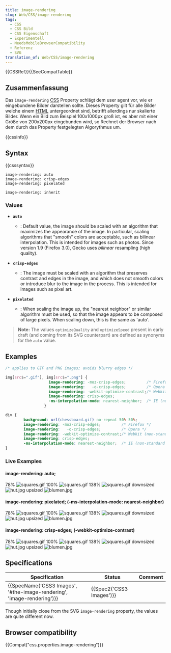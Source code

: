 ```yaml
---
title: image-rendering
slug: Web/CSS/image-rendering
tags:
  - CSS
  - CSS Bild
  - CSS Eigenschaft
  - Experimentell
  - NeedsMobileBrowserCompatibility
  - Referenz
  - SVG
translation_of: Web/CSS/image-rendering
---
```

{{CSSRef}}{{SeeCompatTable}}

## Zusammenfassung

Das `image-rendering` [CSS](/de/docs/CSS "CSS") Property schlägt dem user agent vor, wie er eingebundene Bilder darstellen sollte. Dieses Property gilt für alle Bilder welche einem [HTML](/de/docs/Web/HTML) untergeordnet sind, betrifft allerdings nur skalierte Bilder. Wenn ein Bild zum Beispiel 100x1000px groß ist, es aber mit einer Größe von 200x200px eingebunden wird, so Rechnet der Browser nach dem durch das Property festgelegten Algorythmus um.

{{cssinfo}}

## Syntax

{{csssyntax}}

    image-rendering: auto
    image-rendering: crisp-edges
    image-rendering: pixelated

    image-rendering: inherit

### Values

- **`auto`**
  - : Default value, the image should be scaled with an algorithm that maximizes the appearance of the image. In particular, scaling algorithms that "smooth" colors are acceptable, such as bilinear interpolation. This is intended for images such as photos. Since version 1.9 (Firefox 3.0), Gecko uses _bilinear_ resampling (high quality).

- **`crisp-edges`**
  - : The image must be scaled with an algorithm that preserves contrast and edges in the image, and which does not smooth colors or introduce blur to the image in the process. This is intended for images such as pixel art.
- **`pixelated`**
  - : When scaling the image up, the "nearest neighbor" or similar algorithm must be used, so that the image appears to be composed of large pixels. When scaling down, this is the same as 'auto'.

> **Note:** The values `optimizeQuality` and `optimizeSpeed` present in early draft (and coming from its SVG counterpart) are defined as synonyms for the `auto` value.

## Examples

```css
/* applies to GIF and PNG images; avoids blurry edges */

img[src$=".gif"], img[src$=".png"] {
                   image-rendering: -moz-crisp-edges;         /* Firefox */
                   image-rendering:   -o-crisp-edges;         /* Opera */
                   image-rendering: -webkit-optimize-contrast;/* Webkit (non-standard naming) */
                   image-rendering: crisp-edges;
                   -ms-interpolation-mode: nearest-neighbor;  /* IE (non-standard property) */
                 }
```

```css
div {
        background: url(chessboard.gif) no-repeat 50% 50%;
        image-rendering: -moz-crisp-edges;         /* Firefox */
        image-rendering:   -o-crisp-edges;         /* Opera */
        image-rendering: -webkit-optimize-contrast;/* Webkit (non-standard naming) */
        image-rendering: crisp-edges;
        -ms-interpolation-mode: nearest-neighbor;  /* IE (non-standard property) */
}
```

### Live Examples

#### image-rendering: auto;

78% ![squares.gif](/@api/deki/files/3612/=squares.gif) 100% ![squares.gif](/@api/deki/files/3612/=squares.gif) 138% ![squares.gif](/@api/deki/files/3612/=squares.gif) downsized ![hut.jpg](/@api/deki/files/3613/=hut.jpg) upsized ![blumen.jpg](/@api/deki/files/3611/=blumen.jpg)

#### image-rendering: pixelated; (-ms-interpolation-mode: nearest-neighbor)

78% ![squares.gif](/@api/deki/files/3612/=squares.gif) 100% ![squares.gif](/@api/deki/files/3612/=squares.gif) 138% ![squares.gif](/@api/deki/files/3612/=squares.gif) downsized ![hut.jpg](/@api/deki/files/3613/=hut.jpg) upsized ![blumen.jpg](/@api/deki/files/3611/=blumen.jpg)

#### image-rendering: crisp-edges; (-webkit-optimize-contrast)

78% ![squares.gif](/@api/deki/files/3612/=squares.gif) 100% ![squares.gif](/@api/deki/files/3612/=squares.gif) 138% ![squares.gif](/@api/deki/files/3612/=squares.gif) downsized ![hut.jpg](/@api/deki/files/3613/=hut.jpg) upsized ![blumen.jpg](/@api/deki/files/3611/=blumen.jpg)

## Specifications

| Specification                                                                                | Status                           | Comment |
| -------------------------------------------------------------------------------------------- | -------------------------------- | ------- |
| {{SpecName('CSS3 Images', '#the-image-rendering', 'image-rendering')}} | {{Spec2('CSS3 Images')}} |         |

Though initially close from the SVG `image-rendering` property, the values are quite different now.

## Browser compatibility

{{Compat("css.properties.image-rendering")}}
